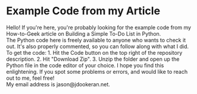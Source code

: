 <h1>Example Code from my Article</h1>
Hello!
If you're here, you're probably looking for the example code from my How-to-Geek article on Building a Simple To-Do List in Python. <br>
The Python code here is freely available to anyone who wants to check it out. It's also properly commented, so you can follow along with what I did. To get the code:<be>
1. Hit the Code button on the top right of the repository description.
2. Hit "Download Zip".
3. Unzip the folder and open up the Python file in the code editor of your choice.
I hope you find this enlightening. If you spot some problems or errors, and would like to reach out to me, feel free! <br>
My email address is jason@jdookeran.net.
